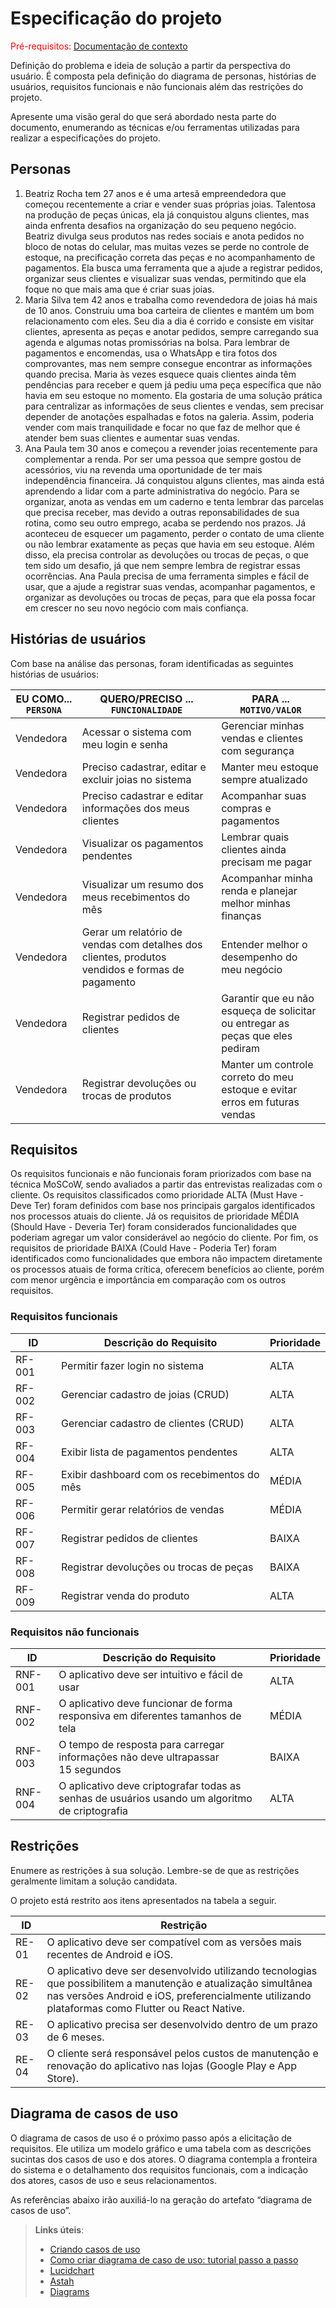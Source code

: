 # Especificação do projeto

<span style="color:red">Pré-requisitos: <a href="01-Contexto.md"> Documentação de contexto</a></span>

Definição do problema e ideia de solução a partir da perspectiva do usuário. É composta pela definição do  diagrama de personas, histórias de usuários, requisitos funcionais e não funcionais além das restrições do projeto.

Apresente uma visão geral do que será abordado nesta parte do documento, enumerando as técnicas e/ou ferramentas utilizadas para realizar a especificações do projeto.

## Personas

1. Beatriz Rocha tem 27 anos e é uma artesã empreendedora que começou recentemente a criar e vender suas próprias joias. Talentosa na produção de peças únicas, ela já conquistou alguns clientes, mas ainda enfrenta desafios na organização do seu pequeno negócio. Beatriz divulga seus produtos nas redes sociais e anota pedidos no bloco de notas do celular, mas muitas vezes se perde no controle de estoque, na precificação correta das peças e no acompanhamento de pagamentos. Ela busca uma ferramenta que a ajude a registrar pedidos, organizar seus clientes e visualizar suas vendas, permitindo que ela foque no que mais ama que é criar suas joias.
2. Maria Silva tem 42 anos e trabalha como revendedora de joias há mais de 10 anos. Construiu uma boa carteira de clientes e mantém um bom relacionamento com eles. Seu dia a dia é corrido e consiste em visitar clientes, apresenta as peças e anotar pedidos, sempre carregando sua agenda e algumas notas promissórias na bolsa. Para lembrar de pagamentos e encomendas, usa o WhatsApp e tira fotos dos comprovantes, mas nem sempre consegue encontrar as informações quando precisa. Maria às vezes esquece quais clientes ainda têm pendências para receber e quem já pediu uma peça específica que não havia em seu estoque no momento. Ela gostaria de uma solução prática para centralizar as informações de seus clientes e vendas, sem precisar depender de anotações espalhadas e fotos na galeria. Assim, poderia vender com mais tranquilidade e focar no que faz de melhor que é atender bem suas clientes e aumentar suas vendas.
3. Ana Paula tem 30 anos e começou a revender joias recentemente para complementar a renda. Por ser uma pessoa que sempre gostou de acessórios, viu na revenda uma oportunidade de ter mais independência financeira. Já conquistou alguns clientes, mas ainda está aprendendo a lidar com a parte administrativa do negócio. Para se organizar, anota as vendas em um caderno e tenta lembrar das parcelas que precisa receber, mas devido a outras reponsabilidades de sua rotina, como seu outro emprego, acaba se perdendo nos prazos. Já aconteceu de esquecer um pagamento, perder o contato de uma cliente ou não lembrar exatamente as peças que havia em seu estoque. Além disso, ela precisa controlar as devoluções ou trocas de peças, o que tem sido um desafio, já que nem sempre lembra de registrar essas ocorrências. Ana Paula precisa de uma ferramenta simples e fácil de usar, que a ajude a registrar suas vendas, acompanhar pagamentos, e organizar as devoluções ou trocas de peças, para que ela possa focar em crescer no seu novo negócio com mais confiança. 

## Histórias de usuários

Com base na análise das personas, foram identificadas as seguintes histórias de usuários:

|EU COMO... `PERSONA`| QUERO/PRECISO ... `FUNCIONALIDADE` |PARA ... `MOTIVO/VALOR`                 |
|--------------------|------------------------------------|----------------------------------------|
|Vendedora           |Acessar o sistema com meu login e senha|Gerenciar minhas vendas e clientes com segurança|
|Vendedora           |Preciso cadastrar, editar e excluir joias no sistema|Manter meu estoque sempre atualizado|
|Vendedora           |Preciso cadastrar e editar informações dos meus clientes|Acompanhar suas compras e pagamentos|
|Vendedora           |Visualizar os pagamentos pendentes|Lembrar quais clientes ainda precisam me pagar|
|Vendedora           |Visualizar um resumo dos meus recebimentos do mês|Acompanhar minha renda e planejar melhor minhas finanças|
|Vendedora           |Gerar um relatório de vendas com detalhes dos clientes, produtos vendidos e formas de pagamento|Entender melhor o desempenho do meu negócio|
|Vendedora           |Registrar pedidos de clientes|Garantir que eu não esqueça de solicitar ou entregar as peças que eles pediram|
|Vendedora           |Registrar devoluções ou trocas de produtos|Manter um controle correto do meu estoque e evitar erros em futuras vendas|

## Requisitos

Os requisitos funcionais e não funcionais foram priorizados com base na técnica MoSCoW, sendo avaliados a partir das entrevistas realizadas com o cliente. Os requisitos classificados como prioridade ALTA (Must Have - Deve Ter) foram definidos com base nos principais gargalos identificados nos processos atuais do cliente. Já os requisitos de prioridade MÉDIA (Should Have - Deveria Ter) foram considerados funcionalidades que poderiam agregar um valor considerável ao negócio do cliente. Por fim, os requisitos de prioridade BAIXA (Could Have - Poderia Ter) foram identificados como funcionalidades que embora não impactem diretamente os processos atuais de forma crítica, oferecem benefícios ao cliente, porém com menor urgência e importância em comparação com os outros requisitos.

### Requisitos funcionais

|ID    | Descrição do Requisito  | Prioridade |
|------|-----------------------------------------|----|
|RF-001| Permitir fazer login no sistema | ALTA | 
|RF-002| Gerenciar cadastro de joias (CRUD)   | ALTA |
|RF-003| Gerenciar cadastro de clientes (CRUD)   | ALTA |
|RF-004| Exibir lista de pagamentos pendentes   | ALTA |
|RF-005| Exibir dashboard com os recebimentos do mês   | MÉDIA |
|RF-006| Permitir gerar relatórios de vendas   | MÉDIA |
|RF-007| Registrar pedidos de clientes   | BAIXA |
|RF-008| Registrar devoluções ou trocas de peças  | BAIXA |
|RF-009| Registrar venda do produto  | ALTA |


### Requisitos não funcionais

|ID     | Descrição do Requisito  |Prioridade |
|-------|-------------------------|----|
|RNF-001| O aplicativo deve ser intuitivo e fácil de usar  | ALTA | 
|RNF-002| O aplicativo deve funcionar de forma responsiva em diferentes tamanhos de tela  |  MÉDIA | 
|RNF-003| O tempo de resposta para carregar informações não deve ultrapassar 15 segundos  |  BAIXA | 
|RNF-004| O aplicativo deve criptografar todas as senhas de usuários usando um algoritmo de criptografia  |  ALTA | 

## Restrições

Enumere as restrições à sua solução. Lembre-se de que as restrições geralmente limitam a solução candidata.

O projeto está restrito aos itens apresentados na tabela a seguir.

|ID| Restrição                                             |
|--|-------------------------------------------------------|
|RE-01 | O aplicativo deve ser compatível com as versões mais recentes de Android e iOS.  |
|RE-02| O aplicativo deve ser desenvolvido utilizando tecnologias que possibilitem a manutenção e atualização simultânea nas versões Android e iOS, preferencialmente utilizando plataformas como Flutter ou React Native.        |
|RE-03| O aplicativo precisa ser desenvolvido dentro de um prazo de 6 meses.  |
|RE-04| O cliente será responsável pelos custos de manutenção e renovação do aplicativo nas lojas (Google Play e App Store). |

## Diagrama de casos de uso

O diagrama de casos de uso é o próximo passo após a elicitação de requisitos. Ele utiliza um modelo gráfico e uma tabela com as descrições sucintas dos casos de uso e dos atores. O diagrama contempla a fronteira do sistema e o detalhamento dos requisitos funcionais, com a indicação dos atores, casos de uso e seus relacionamentos.

As referências abaixo irão auxiliá-lo na geração do artefato “diagrama de casos de uso”.

> **Links úteis**:
> - [Criando casos de uso](https://www.ibm.com/docs/pt-br/engineering-lifecycle-management-suite/design-rhapsody/10.0?topic=cases-creating-use)
> - [Como criar diagrama de caso de uso: tutorial passo a passo](https://gitmind.com/pt/fazer-diagrama-de-caso-uso.html/)
> - [Lucidchart](https://www.lucidchart.com/)
> - [Astah](https://astah.net/)
> - [Diagrams](https://app.diagrams.net/)
